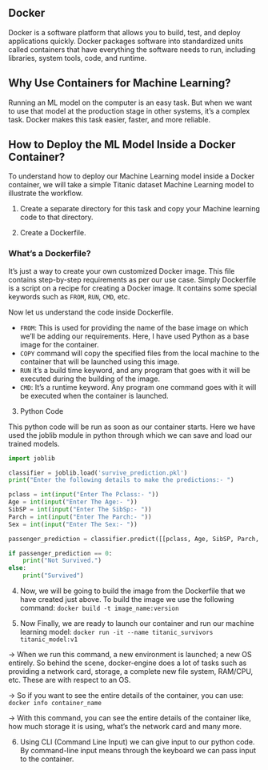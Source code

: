 ## Docker

Docker is a software platform that allows you to build, test, and deploy applications quickly. Docker packages software into standardized units called containers that have everything the software needs to run, including libraries, system tools, code, and runtime.

## Why Use Containers for Machine Learning?

Running an ML model on the computer is an easy task. But when we want to use that model at the production stage in other systems, it’s a complex task. Docker makes this task easier, faster, and more reliable.

## How to Deploy the ML Model Inside a Docker Container?

To understand how to deploy our Machine Learning model inside a Docker container, we will take a simple Titanic dataset Machine Learning model to illustrate the workflow.

1. Create a separate directory for this task and copy your Machine learning code to that directory.

2. Create a Dockerfile.

### What’s a Dockerfile?

It’s just a way to create your own customized Docker image. This file contains step-by-step requirements as per our use case. Simply Dockerfile is a script on a recipe for creating a Docker image. It contains some special keywords such as `FROM`, `RUN`, `CMD`, etc.

Now let us understand the code inside Dockerfile.

- `FROM`: This is used for providing the name of the base image on which we’ll be adding our requirements. Here, I have used Python as a base image for the container.
- `COPY` command will copy the specified files from the local machine to the container that will be launched using this image.
- `RUN` it’s a build time keyword, and any program that goes with it will be executed during the building of the image.
- `CMD`: It’s a runtime keyword. Any program one command goes with it will be executed when the container is launched.

3. Python Code

This python code will be run as soon as our container starts. Here we have used the joblib module in python through which we can save and load our trained models.

```python
import joblib

classifier = joblib.load('survive_prediction.pkl')
print("Enter the following details to make the predictions:- ")

pclass = int(input("Enter The Pclass:- "))
Age = int(input("Enter The Age:- "))
SibSP = int(input("Enter The SibSp:- "))
Parch = int(input("Enter The Parch:- "))
Sex = int(input("Enter The Sex:- "))

passenger_prediction = classifier.predict([[pclass, Age, SibSP, Parch, Sex]])

if passenger_prediction == 0:
    print("Not Survived.")
else:
    print("Survived")
```

4. Now, we will be going to build the image from the Dockerfile that we have created just above. To build the image we use the following command:
```docker build -t image_name:version```

5. Now Finally, we are ready to launch our container and run our machine learning model:
```docker run -it --name titanic_survivors titanic_model:v1```

-> When we run this command, a new environment is launched; a new OS entirely. So behind the scene, docker-engine does a lot of tasks such as providing a network card, storage, a complete new file system, RAM/CPU, etc. These are with respect to an OS.

-> So if you want to see the entire details of the container, you can use:
```docker info container_name```

-> With this command, you can see the entire details of the container like, how much storage it is using, what’s the network card and many more.

6. Using CLI (Command Line Input) we can give input to our python code. By command-line input means through the keyboard we can pass input to the container.